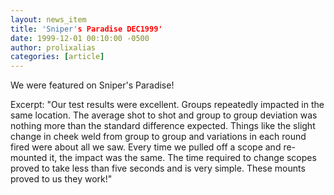 ```yaml
---
layout: news_item
title: 'Sniper's Paradise DEC1999'
date: 1999-12-01 00:10:00 -0500
author: prolixalias
categories: [article]
---
```


We were featured on Sniper's Paradise!

Excerpt:
"Our test results were excellent. Groups repeatedly impacted in the same location. The average shot to shot and group to group deviation was nothing more than the standard difference expected. Things like the slight change in cheek weld from group to group and variations in each round fired were about all we saw. Every time we pulled off a scope and re-mounted it, the impact was the same. The time required to change scopes proved to take less than five seconds and is very simple. These mounts proved to us they work!"
